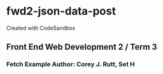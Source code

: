 # fwd2-json-data-post
Created with CodeSandbox

## Front End Web Development 2 / Term 3

### Fetch Example Author: Corey J. Rutt, Set H


